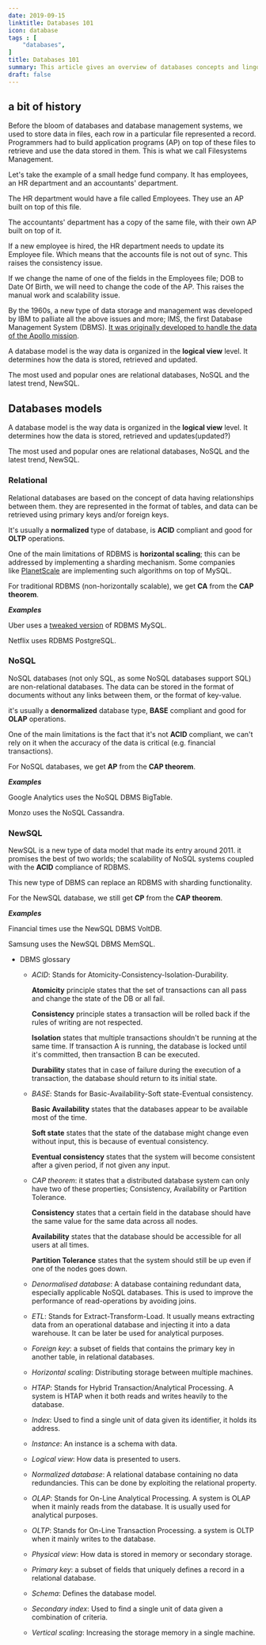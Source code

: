 ```yaml
---
date: 2019-09-15
linktitle: Databases 101
icon: database
tags : [
    "databases",
]
title: Databases 101 
summary: This article gives an overview of databases concepts and lingo.
draft: false
---
```

## a bit of history

Before the bloom of databases and database management systems, we used to store data in files, each row in a particular file represented a record. Programmers had to build application programs (AP) on top of these files to retrieve and use the data stored in them. This is what we call Filesystems Management.

Let's take the example of a small hedge fund company. It has employees, an HR department and an accountants' department.

The HR department would have a file called Employees. They use an AP built on top of this file.

The accountants' department has a copy of the same file, with their own AP built on top of it.

If a new employee is hired, the HR department needs to update its Employee file. Which means that the accounts file is not out of sync. This raises the consistency issue.

If we change the name of one of the fields in the Employees file; DOB to Date Of Birth, we will need to change the code of the AP. This raises the manual work and scalability issue.

By the 1960s, a new type of data storage and management was developed by IBM to palliate all the above issues and more; IMS, the first Database Management System (DBMS). [It was originally developed to handle the data of the Apollo mission](https://www.ibm.com/support/knowledgecenter/zosbasics/com.ibm.imsintro.doc.intro/ip0ind0011003710.htm).

A database model is the way data is organized in the **logical view** level. It determines how the data is stored, retrieved and updated.

The most used and popular ones are relational databases, NoSQL and the latest trend, NewSQL.

## Databases models

A database model is the way data is organized in the **logical view** level. It determines how the data is stored, retrieved and updates(updated?)

The most used and popular ones are relational databases, NoSQL and the latest trend, NewSQL.

### Relational

Relational databases are based on the concept of data having relationships between them. they are represented in the format of tables, and data can be retrieved using primary keys and/or foreign keys.

It's usually a **normalized** type of database, is **ACID** compliant and good for **OLTP** operations.

One of the main limitations of RDBMS is **horizontal scaling**; this can be addressed by implementing a sharding mechanism. Some companies like [PlanetScale](https://player.fm/series/series-2468272/database-scaling-with-deepthi-sigireddi) are implementing such algorithms on top of MySQL.

For traditional RDBMS (non-horizontally scalable), we get **CA** from the **CAP theorem**.

***Examples***

Uber uses a [tweaked version](https://eng.uber.com/schemaless-part-two/) of RDBMS MySQL.

Netflix uses RDBMS PostgreSQL.

### NoSQL

NoSQL databases (not only SQL, as some NoSQL databases support SQL) are non-relational databases. The data can be stored in the format of documents without any links between them, or the format of key-value.

it's usually a **denormalized** database type, **BASE** compliant and good for **OLAP** operations.

One of the main limitations is the fact that it's not **ACID** compliant, we can't rely on it when the accuracy of the data is critical (e.g. financial transactions).

For NoSQL databases, we get **AP** from the **CAP theorem**.

***Examples***

Google Analytics uses the NoSQL DBMS BigTable.

Monzo uses the NoSQL Cassandra.

### NewSQL

NewSQL is a new type of data model that made its entry around 2011. it promises the best of two worlds; the scalability of NoSQL systems coupled with the **ACID** compliance of RDBMS.

This new type of DBMS can replace an RDBMS with sharding functionality.

For the NewSQL database, we still get **CP** from the **CAP theorem**.

***Examples***

Financial times use the NewSQL DBMS VoltDB.

Samsung uses the NewSQL DBMS MemSQL.

- DBMS glossary
    - *ACID*: Stands for Atomicity-Consistency-Isolation-Durability.

        **Atomicity** principle states that the set of transactions can all pass and change the state of the DB or all fail.

        **Consistency** principle states a transaction will be rolled back if the rules of writing are not respected.

        **Isolation** states that multiple transactions shouldn't be running at the same time. If transaction A is running, the database is locked until it's committed, then transaction B can be executed.

        **Durability** states that in case of failure during the execution of a transaction, the database should return to its initial state.

    - *BASE*: Stands for Basic-Availability-Soft state-Eventual consistency.

        **Basic Availability** states that the databases appear to be available most of the time.

        **Soft state** states that the state of the database might change even without input, this is because of eventual consistency.

        **Eventual consistency** states that the system will become consistent after a given period, if not given any input.

    - *CAP theorem*: it states that a distributed database system can only have two of these properties; Consistency, Availability or Partition Tolerance.

        **Consistency** states that a certain field in the database should have the same value for the same data across all nodes.

        **Availability** states that the database should be accessible for all users at all times.

        **Partition Tolerance** states that the system should still be up even if one of the nodes goes down.

    - *Denormalised database*: A database containing redundant data, especially applicable NoSQL databases. This is used to improve the performance of read-operations by avoiding joins.
    - *ETL*: Stands for Extract-Transform-Load. It usually means extracting data from an operational database and injecting it into a data warehouse. It can be later be used for analytical purposes.
    - *Foreign key*: a subset of fields that contains the primary key in another table, in relational databases.
    - *Horizontal scaling*: Distributing storage between multiple machines.
    - *HTAP*: Stands for Hybrid Transaction/Analytical Processing. A system is HTAP when it both reads and writes heavily to the database.
    - *Index*: Used to find a single unit of data given its identifier, it holds its address.
    - *Instance*: An instance is a schema with data.
    - *Logical view*: How data is presented to users.
    - *Normalized database*: A relational database containing no data redundancies. This can be done by exploiting the relational property.
    - *OLAP*: Stands for On-Line Analytical Processing. A system is OLAP when it mainly reads from the database. It is usually used for analytical purposes.
    - *OLTP*: Stands for On-Line Transaction Processing. a system is OLTP when it mainly writes to the database.
    - *Physical view*: How data is stored in memory or secondary storage.
    - *Primary key*: a subset of fields that uniquely defines a record in a relational database.
    - *Schema*: Defines the database model.
    - *Secondary index*: Used to find a single unit of data given a combination of criteria.
    - *Vertical scaling*: Increasing the storage memory in a single machine.
